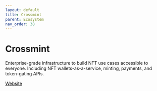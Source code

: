 ```yaml
---
layout: default
title: Crossmint
parent: Ecosystem
nav_order: 38
---
```

# Crossmint

Enterprise-grade infrastructure to build NFT use cases accessible to everyone. Including NFT wallets-as-a-service, minting, payments, and token-gating APIs.

[Website](https://crossmint.com)
